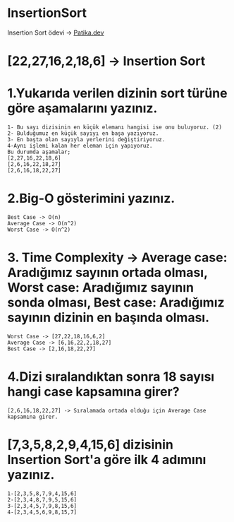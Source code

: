 # InsertionSort
Insertion Sort ödevi ->
[Patika.dev](https://app.patika.dev/)

 # [22,27,16,2,18,6] -> Insertion Sort
# 1.Yukarıda verilen dizinin sort türüne göre aşamalarını yazınız.
```
1- Bu sayı dizisinin en küçük elemanı hangisi ise onu buluyoruz. (2)
2- Bulduğumuz en küçük sayıyı en başa yazıyoruz.
3- En başta olan sayıyla yerlerini değiştiriyoruz.
4-Aynı işlemi kalan her eleman için yapıyoruz.
Bu durumda aşamalar;
[2,27,16,22,18,6]
[2,6,16,22,18,27]
[2,6,16,18,22,27]
```
# 2.Big-O gösterimini yazınız.
```
Best Case -> O(n)
Average Case -> O(n^2)
Worst Case -> O(n^2)
```
# 3. Time Complexity -> Average case: Aradığımız sayının ortada olması, Worst case: Aradığımız sayının sonda olması, Best case: Aradığımız sayının dizinin en başında olması.

```
Worst Case -> [27,22,18,16,6,2]
Average Case -> [6,16,22,2,18,27]
Best Case -> [2,16,18,22,27]
```
# 4.Dizi sıralandıktan sonra 18 sayısı hangi case kapsamına girer?

```
[2,6,16,18,22,27] -> Sıralamada ortada olduğu için Average Case kapsamına girer.
```
# [7,3,5,8,2,9,4,15,6] dizisinin Insertion Sort'a göre ilk 4 adımını yazınız.

```
1-[2,3,5,8,7,9,4,15,6]
2-[2,3,4,8,7,9,5,15,6]
3-[2,3,4,5,7,9,8,15,6]
4-[2,3,4,5,6,9,8,15,7]
```


